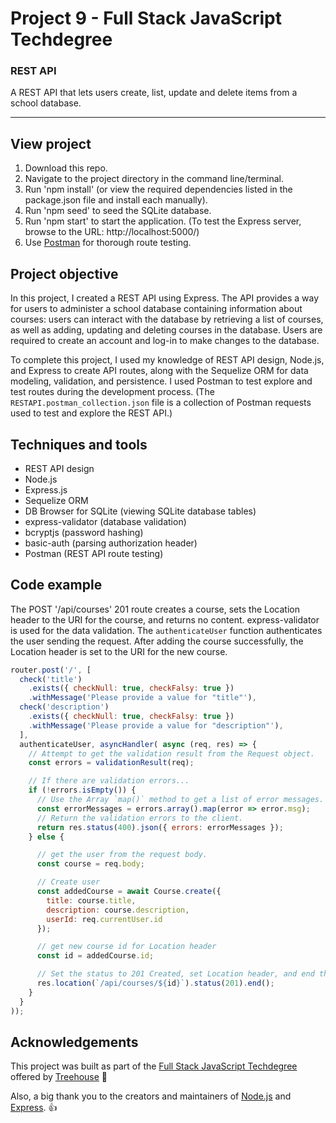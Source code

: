 # Project 9 - Full Stack JavaScript Techdegree

### REST API
A REST API that lets users create, list, update and delete items from a school database.

---

<!-- <img src="https://res.cloudinary.com/dtqevfsxh/image/upload/v1558622280/portfolio/library-book-database.png" width="899px"> -->

## View project
1. Download this repo.
2. Navigate to the project directory in the command line/terminal.
3. Run 'npm install' (or view the required dependencies listed in the package.json file and install each manually).
4. Run 'npm seed' to seed the SQLite database.
5. Run 'npm start' to start the application. (To test the Express server, browse to the URL: http://localhost:5000/)
6. Use [Postman](https://www.getpostman.com/) for thorough route testing.

<!-- TODO: Set up live version using Heroku -->

<!-- :mag: Live version available at [nickhericks.github.io/techdegree-project-6/](https://nickhericks.github.io/techdegree-project-6/) -->

## Project objective
In this project, I created a REST API using Express. The API provides a way for users to administer a school database containing information about courses: users can interact with the database by retrieving a list of courses, as well as adding, updating and deleting courses in the database. Users are required to create an account and log-in to make changes to the database.

To complete this project, I used my knowledge of REST API design, Node.js, and Express to create API routes, along with the Sequelize ORM for data modeling, validation, and persistence. I used Postman to test explore and test routes during the development process. (The `RESTAPI.postman_collection.json` file is a collection of Postman requests used to test and explore the REST API.)

## Techniques and tools
- REST API design
- Node.js
- Express.js
- Sequelize ORM
- DB Browser for SQLite (viewing SQLite database tables)
- express-validator (database validation)
- bcryptjs (password hashing)
- basic-auth (parsing authorization header)
- Postman (REST API route testing)

## Code example
The POST '/api/courses' 201 route creates a course, sets the Location header to the URI for the course, and returns no content. express-validator is used for the data validation. The `authenticateUser` function authenticates the user sending the request. After adding the course successfully, the Location header is set to the URI for the new course.

```javascript
router.post('/', [
  check('title')
    .exists({ checkNull: true, checkFalsy: true })
    .withMessage('Please provide a value for "title"'),
  check('description')
    .exists({ checkNull: true, checkFalsy: true })
    .withMessage('Please provide a value for "description"'),
  ],
  authenticateUser, asyncHandler( async (req, res) => {
    // Attempt to get the validation result from the Request object.
    const errors = validationResult(req);

    // If there are validation errors...
    if (!errors.isEmpty()) {
      // Use the Array `map()` method to get a list of error messages.
      const errorMessages = errors.array().map(error => error.msg);
      // Return the validation errors to the client.
      return res.status(400).json({ errors: errorMessages });
    } else {

      // get the user from the request body.
      const course = req.body;

      // Create user
      const addedCourse = await Course.create({
        title: course.title,
        description: course.description,
        userId: req.currentUser.id
      });

      // get new course id for Location header
      const id = addedCourse.id;

      // Set the status to 201 Created, set Location header, and end the response.
      res.location(`/api/courses/${id}`).status(201).end();
    }
  }
));
```

## Acknowledgements
This project was built as part of the [Full Stack JavaScript Techdegree](https://join.teamtreehouse.com/techdegree/) offered by [Treehouse](https://teamtreehouse.com) :raised_hands:

Also, a big thank you to the creators and maintainers of [Node.js](https://nodejs.org/en/) and [Express](https://expressjs.com/). 👍